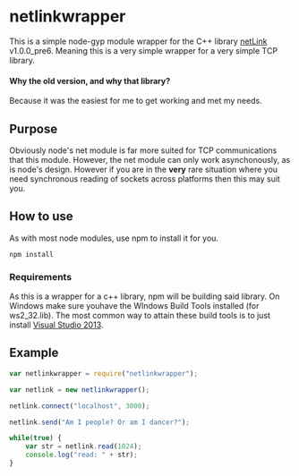# netlinkwrapper

This is a simple node-gyp module wrapper for the C++ library [netLink](https://github.com/Lichtso/netLink) v1.0.0_pre6. Meaning this is a very simple wrapper for a very simple TCP library.

#### Why the old version, and why that library?

Because it was the easiest for me to get working and met my needs.

## Purpose

Obviously node's net module is far more suited for TCP communications that this module. However, the net module can only work asynchonously, as is node's design. However if you are in the **very** rare situation where you need synchronous reading of sockets across platforms then this may suit you.

## How to use

As with most node modules, use npm to install it for you.

`npm install`

### Requirements

As this is a wrapper for a c++ library, npm will be building said library. On Windows make sure youhave the WIndows Build Tools installed (for ws2_32.lib). The most common way to attain these build tools is to just install [Visual Studio 2013](https://www.visualstudio.com/downloads/download-visual-studio-vs).

## Example

```javascript
var netlinkwrapper = require("netlinkwrapper");

var netlink = new netlinkwrapper();

netlink.connect("localhost", 3000);

netlink.send("Am I people? Or am I dancer?");

while(true) {
    var str = netlink.read(1024);
    console.log("read: " + str);
}
```
